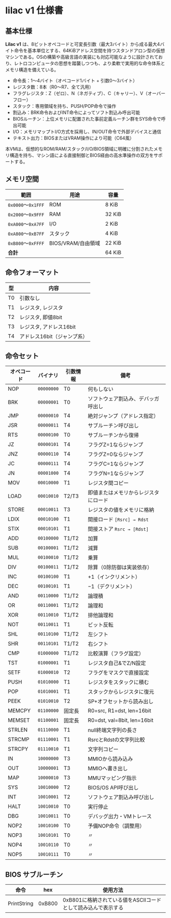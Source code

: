 # lilac v1 仕様書

## 基本仕様

**Lilac v1** は、8ビットオペコードと可変長引数（最大3バイト）から成る最大4バイト命令を基本単位とする、64KiBアドレス空間を持つスタンドアロン型の仮想マシンである。OSの構築や高級言語の実装にも対応可能なように設計されており、レトロコンピュータの思想を踏襲しつつも、より柔軟で実用的な命令体系とメモリ構造を備えている。

- 命令長：1〜4バイト（オペコード1バイト + 引数0〜3バイト）
- レジスタ数：8本（R0〜R7、全て汎用）
- フラグレジスタ：Z（ゼロ）、N（ネガティブ）、C（キャリー）、V（オーバーフロー）
- スタック：専用領域を持ち、PUSH/POP命令で操作
- 割込み：BRK命令およびINT命令によってソフト割込み呼出可能
- BIOSルーチン：上位メモリに配置された事前定義ルーチン群をSYS命令で呼出可能
- I/O：メモリマップトI/O方式を採用し、IN/OUT命令で外部デバイスと通信
- テキスト出力：BIOSまたはVRAM操作により可能（C64風）

本VMは、仮想的なROM/RAM/スタック/I/O/BIOS領域に明確に分割されたメモリ構造を持ち、マシン語による直接制御とBIOS経由の高水準操作の双方をサポートする。

## メモリ空間
| 範囲                | 用途             | 容量     |
| ----------------- | -------------- | ------ |
| `0x0000`〜`0x1FFF` | ROM            | 8 KiB  |
| `0x2000`〜`0x9FFF` | RAM            | 32 KiB |
| `0xA000`〜`0xA7FF` | I/O            | 2 KiB  |
| `0xA800`〜`0xB7FF` | スタック           | 4 KiB  |
| `0xB800`〜`0xFFFF` | BIOS/VRAM/自由領域 | 22 KiB |
| **合計**            |                | 64 KiB |

## 命令フォーマット
| 型  | 内容               |
| -- | ---------------- |
| T0 | 引数なし             |
| T1 | レジスタ, レジスタ       |
| T2 | レジスタ, 即値8bit     |
| T3 | レジスタ, アドレス16bit  |
| T4 | アドレス16bit（ジャンプ系） |

## 命令セット
| オペコード  | バイナリ       | 引数情報  | 備考                          |
| ------ | ---------- | ----- | --------------------------- |
| NOP    | `00000000` | T0    | 何もしない                       |
| BRK    | `00000001` | T0    | ソフトウェア割込み、デバッガ呼出し           |
| JMP    | `00000010` | T4    | 絶対ジャンプ（アドレス指定）              |
| JSR    | `00000011` | T4    | サブルーチン呼び出し                  |
| RTS    | `00000100` | T0    | サブルーチンから復帰                  |
| JZ     | `00000101` | T4    | フラグZ=1ならジャンプ                |
| JNZ    | `00000110` | T4    | フラグZ=0ならジャンプ                |
| JC     | `00000111` | T4    | フラグC=1ならジャンプ                |
| JN     | `00001000` | T4    | フラグN=1ならジャンプ                |
| MOV    | `00010000` | T1    | レジスタ間コピー                    |
| LOAD   | `00010010` | T2/T3 | 即値またはメモリからレジスタにロード          |
| STORE  | `00010011` | T3    | レジスタの値をメモリに格納               |
| LDIX   | `00010100` | T1    | 間接ロード `[Rsrc] → Rdst`       |
| STIX   | `00010101` | T1    | 間接ストア `Rsrc → [Rdst]`       |
| ADD    | `00100000` | T1/T2 | 加算                          |
| SUB    | `00100001` | T1/T2 | 減算                          |
| MUL    | `00100010` | T1/T2 | 乗算                          |
| DIV    | `00100011` | T1/T2 | 除算（0除防御は実装依存）               |
| INC    | `00100100` | T1    | +1（インクリメント）                 |
| DEC    | `00100101` | T1    | −1（デクリメント）                  |
| AND    | `00110000` | T1/T2 | 論理積                         |
| OR     | `00110001` | T1/T2 | 論理和                         |
| XOR    | `00110010` | T1/T2 | 排他論理和                       |
| NOT    | `00110011` | T1    | ビット反転                       |
| SHL    | `00110100` | T1/T2 | 左シフト                        |
| SHR    | `00110101` | T1/T2 | 右シフト                        |
| CMP    | `01000000` | T1/T2 | 比較演算（フラグ設定）                 |
| TST    | `01000001` | T1    | レジスタ自己&でZ/N設定               |
| SETF   | `01000010` | T2    | フラグをマスクで直接設定                |
| PUSH   | `01010000` | T1    | レジスタをスタックに積む                |
| POP    | `01010001` | T1    | スタックからレジスタに復元               |
| PEEK   | `01010010` | T2    | SP+オフセットから読み出し              |
| MEMCPY | `01100000` | 固定長   | R0=src, R1=dst, len=16bit   |
| MEMSET | `01100001` | 固定長   | R0=dst, val=8bit, len=16bit |
| STRLEN | `01110000` | T1    | null終端文字列の長さ                |
| STRCMP | `01110001` | T1    | RsrcとRdstの文字列比較             |
| STRCPY | `01110010` | T1    | 文字列コピー                      |
| IN     | `10000000` | T3    | MMIOから読み込み                  |
| OUT    | `10000001` | T3    | MMIOへ書き出し                   |
| MAP    | `10000010` | T3    | MMUマッピング指示                  |
| SYS    | `10010000` | T2    | BIOS/OS API呼び出し             |
| INT    | `10010001` | T2    | ソフトウェア割込み呼び出し               |
| HALT   | `10010010` | T0    | 実行停止                        |
| DBG    | `10010011` | T0    | デバッグ出力・VMトレース               |
| NOP2   | `10010100` | T0    | 予備NOP命令（調整用）                |
| NOP3   | `10010101` | T0    | 〃                           |
| NOP4   | `10010110` | T0    | 〃                           |
| NOP5   | `10010111` | T0    | 〃                           |

## BIOS サブルーチン
| 命令        | hex    | 使用方法 |
| ----------- | ------ | -------- |
| PrintString | 0xB800 | 0xB801に格納されている値をASCIIコードとして読み込んで表示する |
